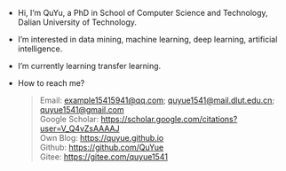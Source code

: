 - Hi, I’m QuYu, a PhD in School of Computer Science and Technology, Dalian University of Technology.
- I’m interested in data mining, machine learning, deep learning, artificial intelligence.
- I’m currently learning transfer learning.

- How to reach me? 
  > Email: example15415941@qq.com; quyue1541@mail.dlut.edu.cn; quyue1541@gmail.com   
  > Google Scholar: https://scholar.google.com/citations?user=V_Q4vZsAAAAJ    
  > Own Blog: https://quyue.github.io   
  > Github: https://github.com/QuYue    
  > Gitee: https://gitee.com/quyue1541    

<!---
QuYue/QuYue is a ✨ special ✨ repository because its `README.md` (this file) appears on your GitHub profile.
You can click the Preview link to take a look at your changes.
--->
